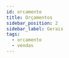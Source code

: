 ```yaml
---
id: orcamento
title: Orçamentos
sidebar_position: 2
sidebar_label: Gerais
tags:
  - orcamento
  - vendas
---
```


